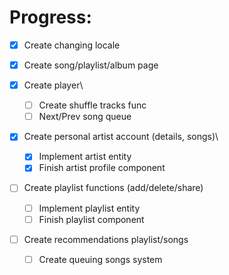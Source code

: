 Progress:
=

- [X] Create changing locale

- [X] Create song/playlist/album page

- [X] Create player\
    - [ ] Create shuffle tracks func
    - [ ] Next/Prev song queue
  
- [X] Create personal artist account (details, songs)\
    - [X] Implement artist entity   
    - [X] Finish artist profile component

- [ ] Create playlist functions (add/delete/share)   
    - [ ] Implement playlist entity   
    - [ ] Finish playlist component

- [ ] Create recommendations playlist/songs   
    - [ ] Create queuing songs system